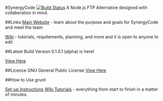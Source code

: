 #SynergyCode [![Build Status](https://travis-ci.org/GalaxyProgramming/SynergyCode.svg?branch=rewrite)](https://travis-ci.org/GalaxyProgramming/SynergyCode)
A Node.js FTP Alternative designed with collaberation in mind.

##Links
[Main Website](http://www.synergycode.org/) - learn about the purpose and goals for SynergyCode and meet the team

[Wiki](http://wiki.synergycode.org/) - tutorials, requitements, planning, and more and it is open to anyone to edit


##Latest Build
Version 0.1.0.1 (alpha) is here!

[View Here](https://github.com/GalaxyProgramming/SynergyCode/releases/tag/v0.1.0.1)

##Licence
GNU General Public License
[View Here](https://github.com/GalaxyProgramming/SynergyCode/blob/master/LICENSE)

##How to Use
	grunt
	
[Set-up Instructions](http://www.wiki.synergycode.org/index.php?title=Setup)
[Wiki Tutorials](http://wiki.synergycode.org/index.php?title=Tutorials) - everything from start to finish in a matter of minutes.
